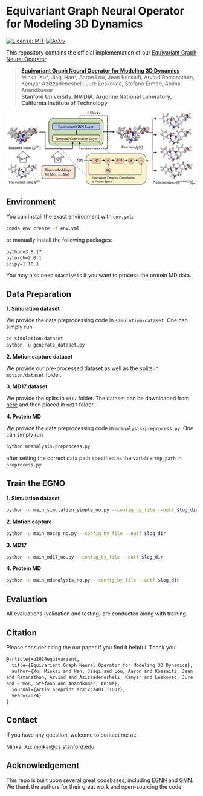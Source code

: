# Equivariant Graph Neural Operator for Modeling 3D Dynamics


[![License: MIT](https://img.shields.io/badge/License-MIT-yellow.svg)](https://github.com/MinkaiXu/EGNO/blob/main/LICENSE)
[![ArXiv](https://img.shields.io/static/v1?&logo=arxiv&label=Paper&message=Arxiv:EGNO&color=B31B1B)](https://arxiv.org/abs/2401.11037)

This repository contains the official implementation of our [Equivariant Graph Neural Operator](https://arxiv.org/abs/2401.11037).

> [**Equivariant Graph Neural Operator for Modeling 3D Dynamics**](https://arxiv.org/abs/2401.11708)   
> Minkai Xu*, Jiaqi Han*, Aaron Lou, Jean Kossaifi, Arvind Ramanathan, Kamyar Azizzadenesheli, Jure Leskovec, Stefano Ermon, Anima Anandkumar
> <br>**Stanford University, NVIDIA, Argonne National Laboratory, California Institute of Technology**<br>

![Cover](assets/overview.png)

## Environment

You can install the exact environment with `env.yml`:

```bash
conda env create -f env.yml
```

or manually install the following packages:

```
python=3.8.17
pytorch=2.0.1
scipy=1.10.1
```
You may also need `mdanalysis` if you want to process the protein MD data.


## Data Preparation

**1. Simulation dataset**

We provide the data preprocessing code in `simulation/dataset`. One can simply run

```python
cd simulation/dataset
python -u generate_dataset.py
```

**2. Motion capture dataset**

We provide our pre-processed dataset as well as the splits in `motion/dataset` folder.

**3. MD17 dataset**

We provide the splits in `md17` folder. The dataset can be downloaded from [here](http://www.sgdml.org/#datasets) and then placed in `md17` folder.

**4. Protein MD**

We provide the data preprocessing code in `mdanalysis/preprocess.py`. One can simply run

```python
python mdanalysis/preprocess.py
```

after setting the correct data path specified as the variable `tmp_path` in `preprocess.py`.


## Train the EGNO

**1. Simulation dataset**

```bash
python -u main_simulation_simple_no.py --config_by_file --outf $log_dir
```

**2. Motion capture**

```bash
python -u main_mocap_no.py --config_by_file --outf $log_dir
```

**3. MD17**

```bash
python -u main_md17_no.py --config_by_file --outf $log_dir
```

**4. Protein MD**

```bash
python -u main_mdanalysis_no.py --config_by_file --outf $log_dir
```


## Evaluation

All evaluations (validation and testing) are conducted along with training.

## Citation

Please consider citing the our paper if you find it helpful. Thank you!

```
@article{xu2024equivariant,
  title={Equivariant Graph Neural Operator for Modeling 3D Dynamics},
  author={Xu, Minkai and Han, Jiaqi and Lou, Aaron and Kossaifi, Jean and Ramanathan, Arvind and Azizzadenesheli, Kamyar and Leskovec, Jure and Ermon, Stefano and Anandkumar, Anima},
  journal={arXiv preprint arXiv:2401.11037},
  year={2024}
}
```

## Contact

If you have any question, welcome to contact me at:

Minkai Xu: minkai@cs.stanford.edu

## Acknowledgement

This repo is built upon several great codebases, including [EGNN](https://github.com/vgsatorras/egnn) and [GMN](https://github.com/hanjq17/GMN). We thank the authors for their great work and open-sourcing the code!
